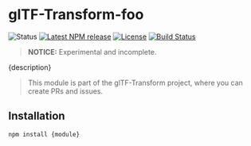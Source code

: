 # glTF-Transform-foo

<!-- This file is automatically generated. Please don't edit it directly:
if you find an error, edit the source file (likely index.js), and re-run
./scripts/generate-readmes in the turf project. -->

![Status](https://img.shields.io/badge/status-experimental-orange.svg)
[![Latest NPM release](https://img.shields.io/npm/v/gltf-transform-foo.svg)](https://www.npmjs.com/package/{module})
[![License](https://img.shields.io/npm/l/{module}.svg)](https://github.com/donmccurdy/{module}/blob/master/LICENSE)
[![Build Status](https://travis-ci.com/donmccurdy/{module}.svg?branch=master)](https://travis-ci.com/donmccurdy/{module})

> **NOTICE:** Experimental and incomplete.

{description}

> This module is part of the glTF-Transform project, where you can create PRs and
issues.

## Installation

```
npm install {module}
```
